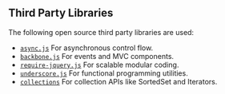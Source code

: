 ## Third Party Libraries
The following open source third party libraries are used:

 * [`async.js`](https://github.com/caolan/async) For asynchronous control flow.
 * [`backbone.js`](http://backbonejs.org/) For events and MVC components.
 * [`require-jquery.js`](http://requirejs.org/) For scalable modular coding.
 * [`underscore.js`](http://requirejs.org/docs/jquery.html) For functional programming utilities.
 * [`collections`](https://github.com/kriskowal/collections) For collection APIs like SortedSet and Iterators.
